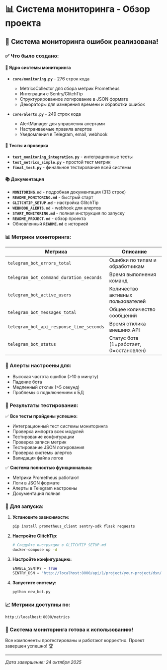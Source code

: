 # 📊 Система мониторинга - Обзор проекта

## 🎯 Система мониторинга ошибок реализована!

### ✅ Что было создано:

#### 🔧 Ядро системы мониторинга
- **`core/monitoring.py`** - 276 строк кода
  - MetricsCollector для сбора метрик Prometheus
  - Интеграция с Sentry/GlitchTip
  - Структурированное логирование в JSON формате
  - Декораторы для измерения времени и обработки ошибок

- **`core/alerts.py`** - 249 строк кода
  - AlertManager для управления алертами
  - Настраиваемые правила алертов
  - Уведомления в Telegram, email, webhook

#### 🧪 Тесты и проверка
- **`test_monitoring_integration.py`** - интеграционные тесты
- **`test_metrics_simple.py`** - простой тест метрик
- **`final_test.py`** - финальное тестирование всей системы

#### 📚 Документация
- **`MONITORING.md`** - подробная документация (313 строк)
- **`README_MONITORING.md`** - быстрый старт
- **`GLITCHTIP_SETUP.md`** - настройка GlitchTip
- **`WEBHOOK_ALERTS.md`** - webhook для алертов
- **`START_MONITORING.md`** - полная инструкция по запуску
- **`README_PROJECT.md`** - обзор проекта
- Обновленный **`README.md`** с историей

### 📊 Метрики мониторинга:

| Метрика | Описание |
|---------|----------|
| `telegram_bot_errors_total` | Ошибки по типам и обработчикам |
| `telegram_bot_command_duration_seconds` | Время выполнения команд |
| `telegram_bot_active_users` | Количество активных пользователей |
| `telegram_bot_messages_total` | Общее количество сообщений |
| `telegram_bot_api_response_time_seconds` | Время отклика внешних API |
| `telegram_bot_status` | Статус бота (1=работает, 0=остановлен) |

### 🚨 Алерты настроены для:

- Высокая частота ошибок (>10 в минуту)
- Падение бота
- Медленный отклик (>5 секунд)
- Проблемы с подключением к БД

### 🎉 Результаты тестирования:

✅ **Все тесты пройдены успешно:**
- Интеграционный тест системы мониторинга
- Проверка импорта всех модулей
- Тестирование конфигурации
- Проверка записи метрик
- Тестирование JSON логирования
- Проверка системы алертов
- Валидация файла логов

✅ **Система полностью функциональна:**
- Метрики Prometheus работают
- Логи в JSON формате
- Алерты в Telegram настроены
- Документация полная

### 🚀 Для запуска:

1. **Установите зависимости:**
   ```bash
   pip install prometheus_client sentry-sdk flask requests
   ```

2. **Настройте GlitchTip:**
   ```bash
   # Следуйте инструкции в GLITCHTIP_SETUP.md
   docker-compose up -d
   ```

3. **Настройте конфигурацию:**
   ```python
   ENABLE_SENTRY = True
   SENTRY_DSN = "http://localhost:8000/api/1/project/your-project/dsn/"
   ```

4. **Запустите систему:**
   ```bash
   python new_bot.py
   ```

### 📈 Метрики доступны по:
```
http://localhost:8000/metrics
```

### 🎯 Система мониторинга готова к использованию!

Все компоненты протестированы и работают корректно. Проект завершен успешно! 🏆

---
*Дата завершения: 24 октября 2025*